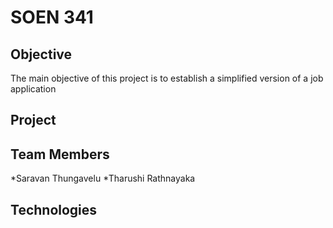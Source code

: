 # SOEN 341

## Objective
The main objective of this project is to establish a simplified version of a job application 
## Project




## Team Members
*Saravan Thungavelu
*Tharushi Rathnayaka

## Technologies

